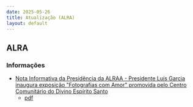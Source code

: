 ```yaml
---
date: 2025-05-26
title: Atualização (ALRA)
layout: default
---
```

## ALRA

### Informações

* [Nota Informativa da Presidência da ALRAA - Presidente Luís Garcia inaugura exposição "Fotografias com Amor" promovida pelo Centro Comunitário do Divino Espírito Santo](http://base.alra.pt:82/4DACTION/w_pesquisa_registo/8/21655)
  * [pdf](http://base.alra.pt:82/Doc_Noticias/NI21655.pdf)
